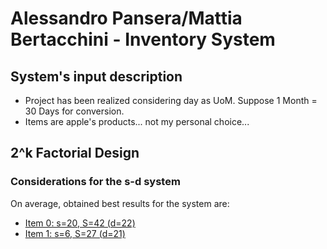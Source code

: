 # Alessandro Pansera/Mattia Bertacchini - Inventory System
## System's input description
- Project has been realized considering day as UoM. Suppose 1 Month = 30 Days for conversion.
- Items are apple's products... not my personal choice...

## 2^k Factorial Design
### Considerations for the s-d system

On average, obtained best results for the system are:

- [Item 0: s=20, S=42 (d=22)](2k_factorial_design/item_0_analysis.png)
- [Item 1: s=6, S=27 (d=21)](2k_factorial_design/item_0_analysis.png)

